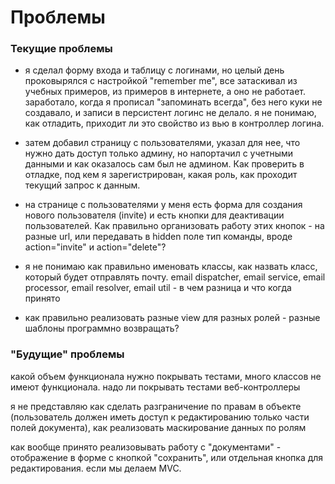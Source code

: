 # Проблемы

### Текущие проблемы

* я сделал форму входа и таблицу с логинами, но целый день проковырялся с настройкой "remember me", все затаскивал из 
учебных примеров, из примеров в интернете, а оно не работает. заработало, когда я прописал "запоминать всегда", без 
него куки не создавало, и записи в персистент логинс не делало. я не понимаю, как отладить, приходит ли это свойство 
из вью в контроллер логина.

* затем добавил страницу с пользователями, указал для нее, что нужно дать доступ только админу, но напортачил с учетными 
данными и как оказалось сам был не админом. Как проверить в отладке, под кем я зарегистрирован, какая роль, как проходит
текущий запрос к данным.

* на странице с пользователями у меня есть форма для создания нового пользователя (invite) и есть кнопки для деактивации
пользователей. Как правильно организовать работу этих кнопок - на разные url, или передавать в hidden поле тип команды,
вроде action="invite" и action="delete"?

* я не понимаю как правильно именовать классы, как назвать класс, который будет отправлять почту. email dispatcher, 
email service, email processor, email resolver, email util - в чем разница и что когда принято

* как правильно реализовать разные view для разных ролей - разные шаблоны программно возвращать?

### "Будущие" проблемы

какой объем функционала нужно покрывать тестами, много классов не имеют функционала. надо ли покрывать тестами 
веб-контроллеры

я не представляю как сделать разграничение по правам в объекте (пользователь должен иметь доступ к редактированию только
части полей документа), как реализовать маскирование данных по ролям

как вообще принято реализовывать работу с "документами" - отображение в форме с кнопкой "сохранить", или отдельная 
кнопка для редактирования. если мы делаем MVC.
